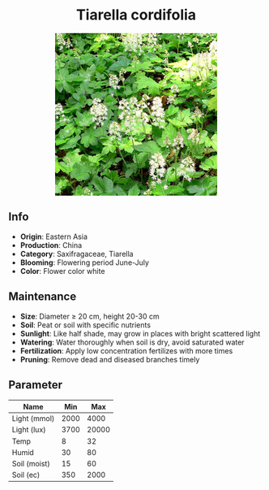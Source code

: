 <h1 align='center'>Tiarella cordifolia</h1>
<p align="center">
    <img 
        align='center'
        width='320'
        src="../images/tiarella cordifolia.png" 
        alt='Tiarella cordifolia' />
</p>

## Info

 - **Origin**: Eastern Asia
 - **Production**: China
 - **Category**: Saxifragaceae, Tiarella
 - **Blooming**: Flowering period June-July
 - **Color**: Flower color white

## Maintenance

 - **Size**: Diameter ≥ 20 cm, height 20-30 cm
 - **Soil**: Peat or soil with specific nutrients
 - **Sunlight**: Like half shade, may grow in places with bright scattered light
 - **Watering**: Water thoroughly when soil is dry, avoid saturated water
 - **Fertilization**: Apply low concentration fertilizes with more times
 - **Pruning**: Remove dead and diseased branches timely

## Parameter

| Name         | Min  | Max   |
|--------------|------|-------|
| Light (mmol) | 2000 | 4000  |
| Light (lux)  | 3700 | 20000 |
| Temp         | 8    | 32    |
| Humid        | 30   | 80    |
| Soil (moist) | 15   | 60    |
| Soil (ec)    | 350  | 2000  |